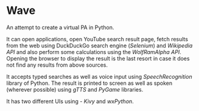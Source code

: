 # Wave

An attempt to create a virtual PA in Python.

It can open applications, open YouTube search result page, fetch results from the web using DuckDuckGo search engine (*Selenium*) and *Wikipedia API* and also perform some calculations using the *WolfRamAlpha API*.
Opening the browser to display the result is the last resort in case it does not find any results from above sources.

It accepts typed searches as well as voice input using *SpeechRecognition* library of Python.
The result is printed to screen as well as spoken (wherever possible) using *gTTS* and *PyGame* libraries.

It has two different UIs using - *Kivy* and *wxPython*.
